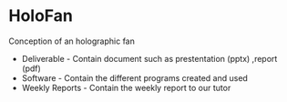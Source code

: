 # HoloFan
Conception of an holographic fan

- Deliverable - Contain document such as prestentation (pptx) ,report (pdf)
- Software - Contain the different programs created and used
- Weekly Reports - Contain the weekly report to our tutor
